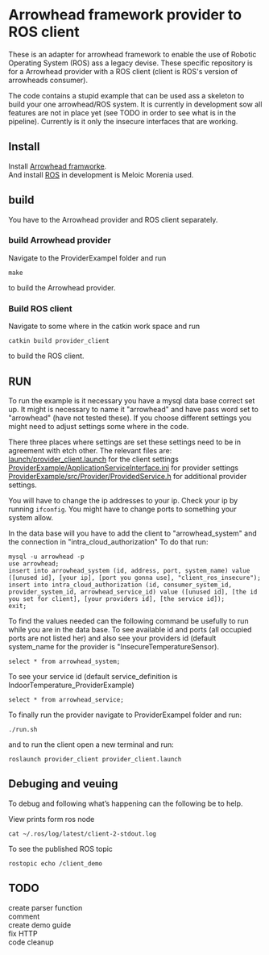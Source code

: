 ﻿# Arrowhead framework provider to ROS client
These is an adapter for arrowhead framework to enable the use of Robotic Operating System (ROS) ass a legacy devise.
These specific repository is for a Arrowhead provider with a ROS client (client is ROS's version of arrowheads consumer).

The code contains a stupid example that can be used ass a skeleton to build your one arrowhead/ROS system.
It is currently in development sow all features are not in place yet (see TODO in order to see what is in the pipeline).
Currently is it only the insecure interfaces that are working.

## Install
Install [Arrowhead framworke](https://github.com/arrowhead-f/core-java).  
And install [ROS](http://wiki.ros.org/ROS/Installation) in development is Meloic Morenia used.

## build
You have to the Arrowhead provider and ROS client separately.

### build Arrowhead provider
Navigate to the ProviderExampel folder and run
```
make
```
to build the Arrowhead provider.

### Build ROS client
Navigate to some where in the catkin work space and run
```
catkin build provider_client
```
to build the ROS client.  

## RUN
To run the example is it necessary you have a mysql data base correct set up.
It might is necessary to name it "arrowhead" and have pass word set to "arrowhead" (have not tested these).
If you choose different settings you might need to adjust settings some where in the code.

There three places where settings are set these settings need to be in agreement with etch other.
The relevant files are:  
[launch/provider_client.launch](https://github.com/grammers/ros-arrowhead-f-adapter/blob/master/provider_client/launch/provider_client.launch) for the client settings  
[ProviderExample/ApplicationServiceInterface.ini](https://github.com/grammers/ros-arrowhead-f-adapter/blob/master/provider_client/ProviderExample/ApplicationServiceInterface.ini) for provider settings   
[ProviderExample/src/Provider/ProvidedService.h](https://github.com/grammers/ros-arrowhead-f-adapter/blob/master/provider_client/ProviderExample/src/Provider/ProvidedService.h) for additional provider settings.  

You will have to change the ip addresses to your ip.
Check your ip by running ```ifconfig```.
You might have to change ports to something your system allow.

In the data base will you have to add the client to "arrowhead_system" and the connection in "intra_cloud_authorization"
To do that run:
```
mysql -u arrowhead -p
use arrowhead;
insert into arrowhead_system (id, address, port, system_name) value ([unused id], [your ip], [port you gonna use], "client_ros_insecure");
insert into intra_cloud_authorization (id, consumer_system_id, provider_system_id, arrowhead_service_id) value ([unused id], [the id you set for client], [your providers id], [the service id]);
exit;
```

To find the values needed can the following command be usefully to run while you are in the data base.
To see available id and ports (all occupied ports are not listed her) and also see your providers id (default system_name for the provider is "InsecureTemperatureSensor).
```
select * from arrowhead_system;
```
To see your service id (default service_definition is IndoorTemperature_ProviderExample)
```
select * from arrowhead_service;
```

To finally run the provider navigate to ProviderExampel folder and run:
```
./run.sh
```
and to run the client open a new terminal and run:
```
roslaunch provider_client provider_client.launch
```

## Debuging and veuing
To debug and following what’s happening can the following be to help.

View prints form ros node
```
cat ~/.ros/log/latest/client-2-stdout.log
```

To see the published ROS topic
```
rostopic echo /client_demo
```



## TODO
create parser function  
comment  
create demo guide  
fix HTTP  
code cleanup  
